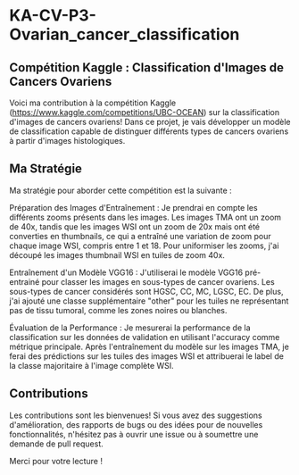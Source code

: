 # KA-CV-P3-Ovarian_cancer_classification

## Compétition Kaggle : Classification d'Images de Cancers Ovariens
Voici ma contribution à la compétition Kaggle (https://www.kaggle.com/competitions/UBC-OCEAN) sur la classification d'images de cancers ovariens! Dans ce projet, je vais développer un modèle de classification capable de distinguer différents types de cancers ovariens à partir d'images histologiques.

## Ma Stratégie
Ma stratégie pour aborder cette compétition est la suivante :

Préparation des Images d'Entraînement : Je prendrai en compte les différents zooms présents dans les images. Les images TMA ont un zoom de 40x, tandis que les images WSI ont un zoom de 20x mais ont été converties en thumbnails, ce qui a entraîné une variation de zoom pour chaque image WSI, compris entre 1 et 18. Pour uniformiser les zooms, j'ai découpé les images thumbnail WSI en tuiles de zoom 40x.

Entraînement d'un Modèle VGG16 : J'utiliserai le modèle VGG16 pré-entrainé pour classer les images en sous-types de cancer ovariens. Les sous-types de cancer considérés sont HGSC, CC, MC, LGSC, EC. De plus, j'ai ajouté une classe supplémentaire "other" pour les tuiles ne représentant pas de tissu tumoral, comme les zones noires ou blanches.

Évaluation de la Performance : Je mesurerai la performance de la classification sur les données de validation en utilisant l'accuracy comme métrique principale. Après l'entraînement du modèle sur les images TMA, je ferai des prédictions sur les tuiles des images WSI et attribuerai le label de la classe majoritaire à l'image complète WSI.

## Contributions
Les contributions sont les bienvenues! Si vous avez des suggestions d'amélioration, des rapports de bugs ou des idées pour de nouvelles fonctionnalités, n'hésitez pas à ouvrir une issue ou à soumettre une demande de pull request.

Merci pour votre lecture !
